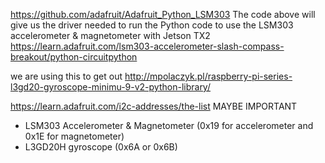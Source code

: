 
https://github.com/adafruit/Adafruit_Python_LSM303
The code above will give us the driver needed to run the Python code to use the LSM303 accelerometer & magnetometer with Jetson TX2
https://learn.adafruit.com/lsm303-accelerometer-slash-compass-breakout/python-circuitpython

we are using this to get out 
http://mpolaczyk.pl/raspberry-pi-series-l3gd20-gyroscope-minimu-9-v2-python-library/


https://learn.adafruit.com/i2c-addresses/the-list
MAYBE IMPORTANT 
- LSM303 Accelerometer & Magnetometer (0x19 for accelerometer and 0x1E for magnetometer)
- L3GD20H gyroscope (0x6A or 0x6B)
